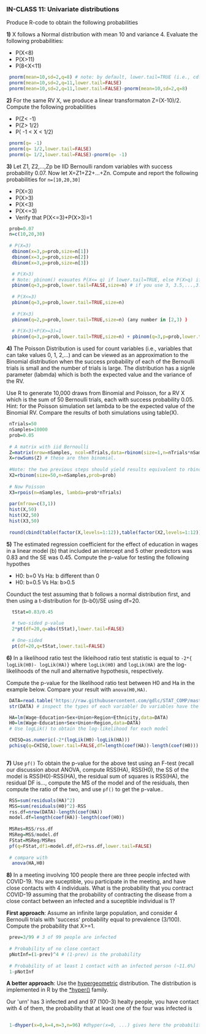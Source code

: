 ### IN-CLASS 11: Univariate distributions

Produce R-code to obtain the following probabilities

**1)** X follows a Normal distribution with mean 10 and variance 4. Evaluate the following probabilities:
   - P(X<8)
   - P(X>11)
   - P(8<X<11)
   
```r
 pnorm(mean=10,sd=2,q=8) # note: by default, lower.tail=TRUE (i.e., cdf)
 pnorm(mean=10,sd=2,q=11,lower.tail=FALSE)
 pnorm(mean=10,sd=2,q=11,lower.tail=FALSE)-pnorm(mean=10,sd=2,q=8)
```

**2)** For the same RV X, we produce a linear transformaton Z=(X-10)/2. Compute the following probabilities
   - P(Z< -1)
   - P(Z> 1/2)
   - P( -1 < X < 1/2)

```r
 pnorm(q= -1)
 pnorm(q= 1/2,lower.tail=FALSE)
 pnorm(q= 1/2,lower.tail=FALSE)-pnorm(q= -1)
```

**3)** Let Z1, Z2,...,Zp be IID Bernoulli random variables with success probability 0.07. Now let X=Z1+Z2+...+Zn. Compute and report the following probabilities for `n=[10,20,30]`

  - P(X=3)
  - P(X>3)
  - P(X<3)
  - P(X<=3)
  - Verify that P(X<=3)+P(X>3)=1

```r
 prob=0.07
 n=c(10,20,30)
 
 # P(X=3)
  dbinom(x=3,p=prob,size=n[1])
  dbinom(x=3,p=prob,size=n[2])
  dbinom(x=3,p=prob,size=n[3])

  # P(X>3)   
  # Note: pbinom() evauates P(X<= q) if lower.tail=TRUE, else P(X>q) if lower.tail=TRUE
  pbinom(q=3,p=prob,lower.tail=FALSE,size=n) # if you use 3, 3.5,...,3.99 you should get the same value
  
  # P(X<=3)
  pbinom(q=3,p=prob,lower.tail=TRUE,size=n) 
  
  # P(X<3)
  pbinom(q=2,p=prob,lower.tail=TRUE,size=n) (any number in [2,3) )
  
  # P(X<3)+P(X>=3)=1
  pbinom(q=3,p=prob,lower.tail=TRUE,size=n) + pbinom(q=3,p=prob,lower.tail=FALSE,size=n)
```

**4)** The Poisson Distribution is used for count variables (i.e., variables that can take values 0, 1, 2,...) and can be viewed as an 
approximation to the Binomial distribution when the success probability of each of the Bernoulli trials is small and the number of trials is large. 
The distribution has a signle parameter (labmda) which is both the expected value and the variance of the RV. 

Use R to generate 10,000 draws from Binomial and Poisson, for a RV X which is the sum of 50 Bernoulli trials, each with success probability 0.05. Hint: for the Poisson simulation set lambda to be the expected value of the Binomial RV.
Compare the results of both simulations using table(X).

```r
 nTrials=50
 nSamples=10000
 prob=0.05
 
 # A matrix with iid Bernoulli
 Z=matrix(nrow=nSamples, ncol=nTrials,data=rbinom(size=1,n=nTrials*nSamples,prob=prob))
 X=rowSums(Z) # these are then binomial.
 
 #Note: the two previous steps should yield results equivalent to rbinom(size=50,...), let's verify
 X2=rbinom(size=50,n=nSamples,prob=prob)
 
 # Now Poisson
 X3=rpois(n=nSamples, lambda=prob*nTrials)
 
 par(mfrow=c(3,1))
 hist(X,50)
 hist(X2,50)
 hist(X3,50)
 
 round(cbind(table(factor(X,levels=1:12)),table(factor(X2,levels=1:12)),table(factor(X3,levels=1:12)))/nSamples,3)

```

**5)** The estimated regression coefficient for the effect of education in wages in a linear model (b) that included an intercept and 5 other predictors was 0.83 and the SE was 0.45. Compute the p-value for testing the following hypothes

   - H0: b=0 Vs Ha: b different than 0
   - H0: b=0.5 Vs Ha: b>0.5
   
Counduct the test assuming that b follows a normal distribution first, and then using a t-distribution for (b-b0)/SE using df=20.

```r
  tStat=0.83/0.45
  
  # two-sided p-value 
  2*pt(df=20,q=abs(tStat),lower.tail=FALSE)
  
  # One-sided
  pt(df=20,q=tStat,lower.tail=FALSE)
```


**6)** In a likelihood ratio test the likleihood ratio test statistic is equal to `-2*{ logLik(H0)- logLik(HA)}` where 
`logLik(H0)` and
`logLik(HA)` are the log-likelihoods of the null and alternative hypothesis, respectively.

Compute the p-value for the likelihood ratio test between H0 and Ha in the example below. Compare your result with `anova(H0,HA)`.

```r
 DATA=read.table('https://raw.githubusercontent.com/gdlc/STAT_COMP/master/wages.txt',header=TRUE)
 str(DATA) # inspect the types of each variable! Do variables have the correct type?

 HA=lm(Wage~Education+Sex+Union+Region+Ethnicity,data=DATA)
 H0=lm(Wage~Education+Sex+Union+Region,data=DATA)
 # Use logLik() to obtain the log-likelihood for each model
```

```r
 CHISQ=as.numeric(-2*(logLik(H0)-logLik(HA)))
 pchisq(q=CHISQ,lower.tail=FALSE,df=length(coef(HA))-length(coef(H0)))
 
```

**7)** Use `pf()` To obtain the p-value for the above test using an F-test (recall our discussion about ANOVA, compute RSS(HA), RSS(H0), the SS of the model is RSS(H0)-RSS(HA), the residual sum of squares is RSS(HA), the residual DF is..., compute the MS of the model and of the residuals, then compute the ratio of the two, and use `pf()` to get the p-value..

```r
 RSS=sum(residuals(HA)^2)
 MSS=sum(residuals(H0)^2)-RSS
 rss.df=nrow(DATA)-length(coef(HA))
 model.df=length(coef(HA))-length(coef(H0))
 
 MSRes=RSS/rss.df
 MSReg=MSS/model.df
 FStat=MSReg/MSRes
 pf(q=FStat,df1=model.df,df2=rss.df,lower.tail=FALSE)
 
 # compare with
  anova(HA,H0)

```
**8)** In a meeting involving 100 people there are three people infected with COVID-19. You are suceptible, you participate in the meeting, and have close contacts with 4 individuals. What is the probability that you contract  COVID-19 assuming that the probability of contracting the disease from a close contact between an infected and a suceptible individual is 1?

**First approach**: Assume an infinite large population, and consider 4 Bernoulli trials with 'success' probability equal to prevalence (3/100). Compute the probability that X>=1.

```r
 prev=3/99 # 3 of 99 people are infected
 
 # Probability of no close contact
 pNotInf=(1-prev)^4 # (1-prev) is the probability 
 
 # Probability of at least 1 contact with an infected person (~11.6%)
 1-pNotInf
```


**A better approach**: Use the [hypergeometric](https://en.wikipedia.org/wiki/Hypergeometric_distribution) distribution. The distribution is implemented in R by the [\*hyper()](https://stat.ethz.ch/R-manual/R-devel/library/stats/html/Hypergeometric.html) family.

Our 'urn' has 3 infected and and 97 (100-3) healty people, you have contact with 4 of them, the probability that at least one of 
the four was infected is 
```r
 
 1-dhyper(x=0,k=4,m=3,n=96) #dhyper(x=0, ...) gives here the probability of zero contact with an infected person

```
 
